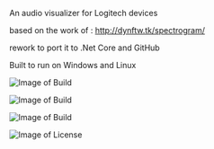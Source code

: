 An audio visualizer for Logitech devices

based on the work of : http://dynftw.tk/spectrogram/

rework to port it to .Net Core and GitHub

Built to run on Windows and Linux

![Image of Build](https://img.shields.io/github/workflow/status/pesantsi/LogitechAudioVisualizer/Windows?label=Windows&style=for-the-badge)

![Image of Build](https://img.shields.io/github/workflow/status/pesantsi/LogitechAudioVisualizer/Ubuntu?label=Ubuntu&style=for-the-badge)

![Image of Build](https://img.shields.io/github/downloads/pesantsi/LogitechAudioVisualizer/total?style=for-the-badge)

![Image of License](https://img.shields.io/github/license/pesantsi/LogitechAudioVisualizer?style=for-the-badge)
